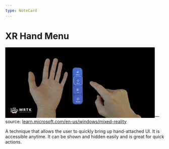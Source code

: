 ```yaml
---
type: NoteCard
---
```


# XR Hand Menu

![{width=288,height=auto}](../attachments/xr-hand-menu.jpeg)— source: [learn.microsoft.com/en-us/windows/mixed-reality](https://learn.microsoft.com/en-us/windows/mixed-reality)

A technique that allows the user to quickly bring up hand-attached UI. It is accessible anytime. It can be shown and hidden easily and is great for quick actions.
